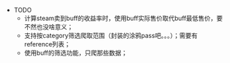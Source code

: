 * TODO
    - 计算steam卖到buff的收益率时，使用buff实际售价取代buff最低售价，要不然也没啥意义；
    - 支持按category筛选爬取范围（封装的涂鸦pass吧。。。）；需要有reference列表；
    - 使用buff的筛选功能，只爬那些数据；
    